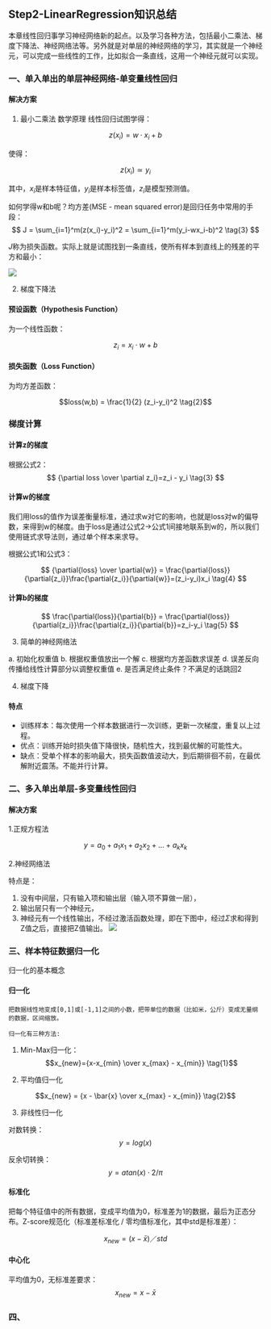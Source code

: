 ## Step2-LinearRegression知识总结

本章线性回归事学习神经网络新的起点。以及学习各种方法，包括最小二乘法、梯度下降法、神经网络法等。另外就是对单层的神经网络的学习，其实就是一个神经元，可以完成一些线性的工作，比如拟合一条直线，这用一个神经元就可以实现。

### 一、单入单出的单层神经网络-单变量线性回归

#### 解决方案

1. 最小二乘法
数学原理
线性回归试图学得：

$$z(x_i)=w \cdot x_i+b \tag{1}$$

使得：

$$z(x_i) \simeq y_i \tag{2}$$

其中，$x_i$是样本特征值，$y_i$是样本标签值，$z_i$是模型预测值。

如何学得w和b呢？均方差(MSE - mean squared error)是回归任务中常用的手段：
$$
J = \sum_{i=1}^m(z(x_i)-y_i)^2 = \sum_{i=1}^m(y_i-wx_i-b)^2 \tag{3}
$$

$J$称为损失函数。实际上就是试图找到一条直线，使所有样本到直线上的残差的平方和最小：

<img src="C:/Users/Pangzi/Desktop/Mark/2/image/mse.png" />

2. 梯度下降法

#### 预设函数（Hypothesis Function）

为一个线性函数：

$$z_i = x_i \cdot w + b \tag{1}$$

#### 损失函数（Loss Function）

为均方差函数：

$$loss(w,b) = \frac{1}{2} (z_i-y_i)^2 \tag{2}$$

### 梯度计算

#### 计算z的梯度

根据公式2：
$$
{\partial loss \over \partial z_i}=z_i - y_i \tag{3}
$$

#### 计算w的梯度

我们用loss的值作为误差衡量标准，通过求w对它的影响，也就是loss对w的偏导数，来得到w的梯度。由于loss是通过公式2->公式1间接地联系到w的，所以我们使用链式求导法则，通过单个样本来求导。

根据公式1和公式3：

$$
{\partial{loss} \over \partial{w}} = \frac{\partial{loss}}{\partial{z_i}}\frac{\partial{z_i}}{\partial{w}}=(z_i-y_i)x_i \tag{4}
$$

#### 计算b的梯度

$$
\frac{\partial{loss}}{\partial{b}} = \frac{\partial{loss}}{\partial{z_i}}\frac{\partial{z_i}}{\partial{b}}=z_i-y_i \tag{5}
$$

3. 简单的神经网络法

a. 初始化权重值
b. 根据权重值放出一个解
c. 根据均方差函数求误差
d. 误差反向传播给线性计算部分以调整权重值
e. 是否满足终止条件？不满足的话跳回2

4. 梯度下降

#### 特点
  
  - 训练样本：每次使用一个样本数据进行一次训练，更新一次梯度，重复以上过程。
  - 优点：训练开始时损失值下降很快，随机性大，找到最优解的可能性大。
  - 缺点：受单个样本的影响最大，损失函数值波动大，到后期徘徊不前，在最优解附近震荡。不能并行计算。

### 二、多入单出单层-多变量线性回归

#### 解决方案

1.正规方程法

$$y=a_0+a_1x_1+a_2x_2+\dots+a_kx_k \tag{1}$$

2.神经网络法

特点是：
1. 没有中间层，只有输入项和输出层（输入项不算做一层），
2. 输出层只有一个神经元，
3. 神经元有一个线性输出，不经过激活函数处理，即在下图中，经过$\Sigma$求和得到Z值之后，直接把Z值输出。
<img src="C:/Users/Pangzi/Desktop/Mark/2/image/setup.png" ch="500"
/>

### 三、样本特征数据归一化

归一化的基本概念
#### 归一化

    把数据线性地变成[0,1]或[-1,1]之间的小数，把带单位的数据（比如米，公斤）变成无量纲的数据，区间缩放。

    归一化有三种方法:

1. Min-Max归一化：
$$x_{new}={x-x_{min} \over x_{max} - x_{min}} \tag{1}$$

2. 平均值归一化
   
$$x_{new} = {x - \bar{x} \over x_{max} - x_{min}} \tag{2}$$

3. 非线性归一化

对数转换：
$$y=log(x) \tag{3}$$

反余切转换：
$$y=atan(x) \cdot 2/π  \tag{4}$$

#### 标准化

把每个特征值中的所有数据，变成平均值为0，标准差为1的数据，最后为正态分布。Z-score规范化（标准差标准化 / 零均值标准化，其中std是标准差）：

$$x_{new} = (x - \bar{x})／std \tag{5}$$

#### 中心化

平均值为0，无标准差要求：
$$x_{new} = x - \bar{x} \tag{6}$$

### 四、